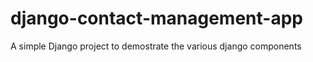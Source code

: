# django-contact-management-app
A simple Django project to demostrate the various django components
